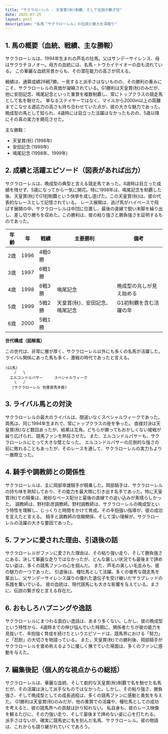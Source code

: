 ```yaml
---
title: "サクラローレル - 天皇賞(秋)制覇、そして伝説の繋ぎ役"
date: 2025-07-25
layout: post
description: "名馬『サクラローレル』の伝説と魅力を深堀り"
---
```


## 1. 馬の概要（血統、戦績、主な勝鞍）

サクラローレルは、1994年生まれの芦毛の牡馬。父はサンデーサイレンス、母はサクラチヨノオー。母方の血統には、名馬・トウカイテイオーの血も流れている。  この華麗な血統背景からも、その潜在能力の高さが伺える。

戦績は、通算成績26戦7勝。一見すると派手さはないものの、その勝利の重みにこそ、サクラローレルの真価が凝縮されている。G1勝利は天皇賞(秋)のみだが、他に安田記念、鳴尾記念といった重賞を複数制覇し、常にトップクラスの競走馬として名を馳せた。  単なるステイヤーではなく、マイルから2000m以上の距離までこなせる適応力の高さも持ち合わせていた点が、彼の大きな魅力であった。  晩成型の馬として知られ、4歳時には目立った活躍はなかったものの、5歳以降にその真の実力を開花させた。


主な勝鞍：

* 天皇賞(秋) (1998年)
* 安田記念 (1999年)
* 鳴尾記念 (1998年、1999年)


## 2. 成績と活躍エピソード（図表があれば出力）


サクラローレルは、晩成型の典型と言える競走馬であった。4歳時は目立った成績を残せず、5歳になってから一気に開花。特に1998年は、鳴尾記念を制覇した後、天皇賞(秋)でG1初制覇という快挙を成し遂げた。この天皇賞(秋)は、彼の代表的なレースとして記憶されている。  レース展開は、逃げ馬がハイペースで飛ばす展開の中、サクラローレルは中団に位置し、最後の直線で鋭い末脚を繰り出し、差し切り勝ちを収めた。この勝利は、彼の粘り強さと勝負強さを証明するものであった。


| 年齢 | 年 | 戦績 | 主要勝利 | 備考 |
|---|---|---|---|---|
| 2歳 | 1996 | 4戦0勝 |  |  |
| 3歳 | 1997 | 6戦1勝 |  |  |
| 4歳 | 1998 | 6戦3勝 | 鳴尾記念 | 晩成型の兆しが見え始める |
| 5歳 | 1999 | 5戦2勝 | 天皇賞(秋)、安田記念、鳴尾記念 | G1初制覇を含む活躍の年 |
| 6歳 | 2000 | 5戦1勝 |  |  |


**世代構成（図解風）**

この世代は、非常に層が厚く、サクラローレル以外にも多くの名馬が活躍した。ライバル関係にあった馬も多く、激戦の時代であったと言える。


```
(G1馬)
    /   \
  エルコンドルパサー     スペシャルウィーク
    \   /
   (サクラローレル 他重賞馬多数)
```


## 3. ライバル馬との対決


サクラローレルの最大のライバルは、間違いなくスペシャルウィークであった。両馬は、同じ1994年生まれで、常にトップクラスの座を争った。  直接対決は天皇賞(秋)など数回あったが、結果は互角。どちらが勝ってもおかしくない接戦が繰り広げられ、競馬ファンを熱狂させた。  また、エルコンドルパサーも、サクラローレルにとって大きな壁となった。  エルコンドルパサーの圧倒的な強さの前に敗れることもあったが、そのレースを通して、サクラローレルの実力もより一層際立った。


## 4. 騎手や調教師との関係性


サクラローレルは、主に岡部幸雄騎手が騎乗した。岡部騎手は、サクラローレルの持ち味を熟知しており、その能力を最大限に引き出す名手であった。特に天皇賞(秋)での騎乗は、絶妙なペース配分と最後の直線での追い込みが素晴らしかった。  調教師は、野村彰彦調教師。野村調教師は、サクラローレルの晩成型という特性を理解し、じっくりと時間をかけて育成。その辛抱強い指導が、彼の成功を支えたと言える。  騎手と調教師の信頼関係、そして深い理解が、サクラローレルの活躍の大きな要因であった。


## 5. ファンに愛された理由、引退後の話


サクラローレルがファンに愛された理由は、その粘り強い走り、そして勝負強さにある。決して華麗な走りではなかったが、どんな厳しい状況でも最後まで諦めない姿は、多くの競馬ファンの心を掴んだ。  また、芦毛の美しい毛並みも、彼の魅力の一つであった。  引退後は、種牡馬として活躍。多くの優秀な競走馬を輩出し、父サンデーサイレンス譲りの優れた遺伝子を受け継いだサラブレッドの系譜を繋いでいる。  彼の血統は、現代競馬にも大きな影響を与えている。まさに、伝説の繋ぎ役と言える存在だ。


## 6. おもしろハプニングや逸話


サクラローレルにまつわる面白い逸話は、あまり多くない。しかし、彼の晩成型という特性から、4歳時までの伸び悩んでいた時期に、関係者たちが彼の能力を見抜いて、辛抱強く育成を続けたというエピソードは、競馬界における「努力」と「忍耐」の大切さを物語っている。  また、天皇賞(秋)での勝利後、岡部騎手がサクラローレルを褒め称えるように優しく撫でていた場面は、多くのファンに感動を与えた。


## 7. 編集後記（個人的な視点からの総括）


サクラローレルは、華麗な血統、そして劇的な天皇賞(秋)制覇で名を馳せた名馬だが、その活躍は決して派手なものではなかった。しかし、その粘り強さ、勝負強さ、そして晩成型としての成長過程は、多くの競馬ファンに感動と勇気を与えた。  G1勝利は天皇賞(秋)のみだが、他の重賞での活躍や、種牡馬としての成功を考えると、彼の競馬界への貢献は計り知れない。  私自身も、彼のレース映像を観るたびに、その力強い走り、そして最後まで諦めない姿に心を打たれる。  派手さはないが、確実に競馬史に名を刻んだ名馬、サクラローレル。彼の物語は、これからも語り継がれていくであろう。

